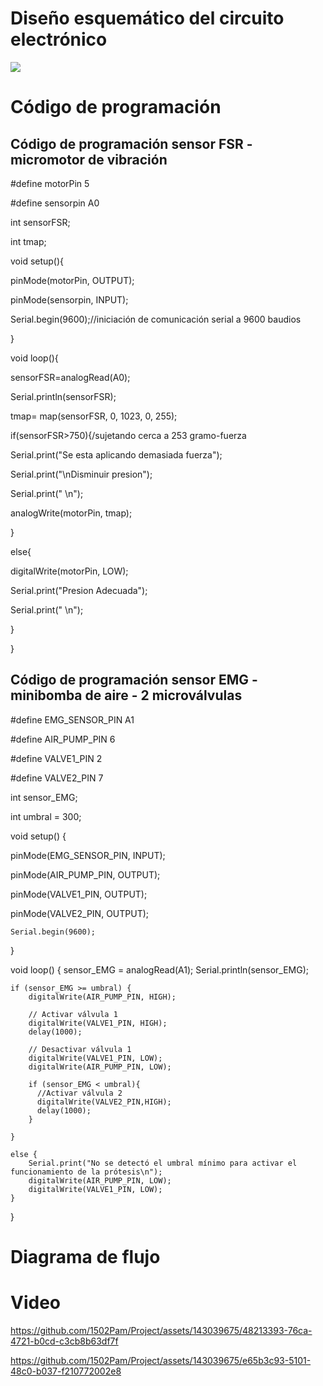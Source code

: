 <h1> Diseño esquemático del circuito electrónico </h1> 

<image src ="https://github.com/1502Pam/Project/blob/main/Im%C3%A1genes/Esquema_electronico_actualizado.png"> 

<h1> Código de programación </h1> 

## Código de programación sensor FSR - micromotor de vibración

#define motorPin 5 <p>
#define sensorpin A0 <p>
int sensorFSR; <p>
int tmap; <p>
void setup(){ <p>
 pinMode(motorPin, OUTPUT); <p>
 pinMode(sensorpin, INPUT); <p>
 Serial.begin(9600);//iniciación de comunicación serial a 9600 baudios <p>
} <p>

void loop(){ <p>
 sensorFSR=analogRead(A0); <p>
 Serial.println(sensorFSR); <p>
 tmap= map(sensorFSR, 0, 1023, 0, 255); <p>
 if(sensorFSR>750){/sujetando cerca a 253 gramo-fuerza <p>
 	Serial.print("Se esta aplicando demasiada fuerza"); <p>
	Serial.print("\nDisminuir presion"); <p>
 	Serial.print(" \n"); <p>
   	analogWrite(motorPin, tmap); <p>
  } <p>
 else{ <p>
   digitalWrite(motorPin, LOW); <p>
   	Serial.print("Presion Adecuada"); <p>
 	Serial.print(" \n"); <p>
  }   <p>
}  <p>

## Código de programación sensor EMG - minibomba de aire - 2 microválvulas

#define EMG_SENSOR_PIN A1 <p>
#define AIR_PUMP_PIN 6 <p>
#define VALVE1_PIN 2   <p>
#define VALVE2_PIN 7   <p>

int sensor_EMG; <p>
int umbral = 300; <p>

void setup() { <p>
    pinMode(EMG_SENSOR_PIN, INPUT); <p>
    pinMode(AIR_PUMP_PIN, OUTPUT); <p>
    pinMode(VALVE1_PIN, OUTPUT); <p>
    pinMode(VALVE2_PIN, OUTPUT); <p>

    Serial.begin(9600);
}

void loop() {
    sensor_EMG = analogRead(A1);
    Serial.println(sensor_EMG);

    if (sensor_EMG >= umbral) {
        digitalWrite(AIR_PUMP_PIN, HIGH);

        // Activar válvula 1
        digitalWrite(VALVE1_PIN, HIGH);
        delay(1000);

        // Desactivar válvula 1
        digitalWrite(VALVE1_PIN, LOW);
        digitalWrite(AIR_PUMP_PIN, LOW);

        if (sensor_EMG < umbral){
          //Activar válvula 2
          digitalWrite(VALVE2_PIN,HIGH);
          delay(1000);
        }

    } 
    
    else {
        Serial.print("No se detectó el umbral mínimo para activar el funcionamiento de la prótesis\n");
        digitalWrite(AIR_PUMP_PIN, LOW);
        digitalWrite(VALVE1_PIN, LOW);
    }

}





<h1> Diagrama de flujo </h1> 


<h1> Video </h1> 

https://github.com/1502Pam/Project/assets/143039675/48213393-76ca-4721-b0cd-c3cb8b63df7f

https://github.com/1502Pam/Project/assets/143039675/e65b3c93-5101-48c0-b037-f210772002e8

